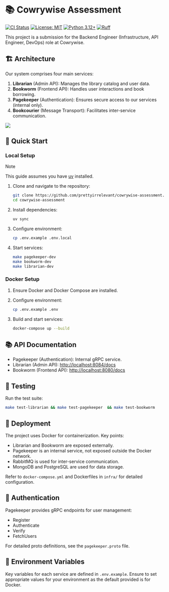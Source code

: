 # 📚 Cowrywise Assessment

[![CI Status](https://github.com/prettyirrelevant/cowrywise-assessment/workflows/CI/badge.svg)](https://github.com/prettyirrelevant/cowrywise-assessment/actions)
[![License: MIT](https://img.shields.io/badge/License-MIT-yellow.svg)](https://opensource.org/licenses/MIT)
[![Python 3.12+](https://img.shields.io/badge/python-3.12+-blue.svg)](https://www.python.org/downloads/)
[![Ruff](https://img.shields.io/endpoint?url=https://raw.githubusercontent.com/astral-sh/ruff/main/assets/badge/v2.json)](https://github.com/astral-sh/ruff)

This project is a submission for the Backend Engineer (Infrastructure, API Engineer, DevOps) role at Cowrywise.

## 🏗️ Architecture

Our system comprises four main services:

1. **Librarian** (Admin API): Manages the library catalog and user data.
2. **Bookworm** (Frontend API): Handles user interactions and book borrowing.
3. **Pagekeeper** (Authentication): Ensures secure access to our services (internal only).
4. **Bookcourier** (Message Transport): Facilitates inter-service communication.

![](./arch_diagram.png?raw=true)

## 🚀 Quick Start

### Local Setup

> [!NOTE]
> This guide assumes you have [uv](https://github.com/astral-sh/uv) installed.

1. Clone and navigate to the repository:
   ```bash
   git clone https://github.com/prettyirrelevant/cowrywise-assessment.git
   cd cowrywise-assessment
   ```

2. Install dependencies:
   ```bash
   uv sync
   ```

3. Configure environment:
   ```bash
   cp .env.example .env.local
   ```

4. Start services:
   ```bash
   make pagekeeper-dev
   make bookworm-dev
   make librarian-dev
   ```

### Docker Setup

1. Ensure Docker and Docker Compose are installed.

2. Configure environment:
   ```bash
   cp .env.example .env
   ```

3. Build and start services:
   ```bash
   docker-compose up --build
   ```

## 📚 API Documentation

- Pagekeeper (Authentication): Internal gRPC service.
- Librarian (Admin API): [http://localhost:8084/docs](http://localhost:8084/docs)
- Bookworm (Frontend API): [http://localhost:8080/docs](http://localhost:8080/docs)

## 🧪 Testing

Run the test suite:

```bash
make test-librarian && make test-pagekeeper  && make test-bookworm
```

## 🚢 Deployment

The project uses Docker for containerization. Key points:

- Librarian and Bookworm are exposed externally.
- Pagekeeper is an internal service, not exposed outside the Docker network.
- RabbitMQ is used for inter-service communication.
- MongoDB and PostgreSQL are used for data storage.

Refer to `docker-compose.yml` and Dockerfiles in `infra/` for detailed configuration.

## 🔐 Authentication

Pagekeeper provides gRPC endpoints for user management:

- Register
- Authenticate
- Verify
- FetchUsers

For detailed proto definitions, see the `pagekeeper.proto` file.

## 🔧 Environment Variables

Key variables for each service are defined in `.env.example`. Ensure to set appropriate values for your environment as the default provided is for Docker.
